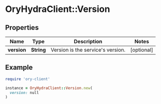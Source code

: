 # OryHydraClient::Version

## Properties

| Name | Type | Description | Notes |
| ---- | ---- | ----------- | ----- |
| **version** | **String** | Version is the service&#39;s version. | [optional] |

## Example

```ruby
require 'ory-client'

instance = OryHydraClient::Version.new(
  version: null
)
```

